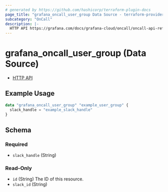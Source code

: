 ```yaml
---
# generated by https://github.com/hashicorp/terraform-plugin-docs
page_title: "grafana_oncall_user_group Data Source - terraform-provider-grafana"
subcategory: "OnCall"
description: |-
  HTTP API https://grafana.com/docs/grafana-cloud/oncall/oncall-api-reference/user_groups/
---
```


# grafana_oncall_user_group (Data Source)

* [HTTP API](https://grafana.com/docs/grafana-cloud/oncall/oncall-api-reference/user_groups/)

## Example Usage

```terraform
data "grafana_oncall_user_group" "example_user_group" {
  slack_handle = "example_slack_handle"
}
```

<!-- schema generated by tfplugindocs -->
## Schema

### Required

- `slack_handle` (String)

### Read-Only

- `id` (String) The ID of this resource.
- `slack_id` (String)


